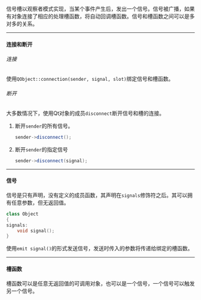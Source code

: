 信号槽以观察者模式实现，当某个事件产生后，发出一个信号。信号被广播，如果有对象连接了相应的处理槽函数，将自动回调槽函数。信号和槽函数之间可以是多对多的关系。


---

#### 连接和断开

###### 连接

使用`QObject::connection(sender, signal, slot)`绑定信号和槽函数。

###### 断开

大多数情况下，使用Qt对象的成员`disconnect`断开信号和槽的连接。

1. 断开`sender`的所有信号。

   ```cpp
   sender->disconnect();
   ```

2. 断开`sender`的指定信号

   ```cpp
   sender->disconnect(signal);
   ```

---

#### 信号

信号是只有声明，没有定义的成员函数，其声明在`signals`修饰符之后。其可以拥有任意参数，但无返回值。

```cpp
class Object
{
signals:
    void signal();
}
```

使用`emit signal()`的形式发送信号，发送时传入的参数将传递给绑定的槽函数。

---

#### 槽函数

槽函数可以是任意无返回值的可调用对象，也可以是一个信号，一个信号可以触发另一个信号。